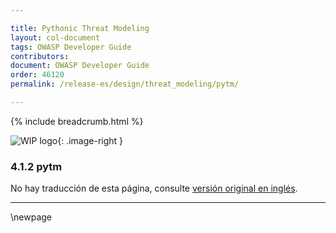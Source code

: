 ```yaml
---

title: Pythonic Threat Modeling
layout: col-document
tags: OWASP Developer Guide
contributors:
document: OWASP Developer Guide
order: 46120
permalink: /release-es/design/threat_modeling/pytm/

---
```


{% include breadcrumb.html %}

<style type="text/css">
.image-right {
  height: 180px;
  display: block;
  margin-left: auto;
  margin-right: auto;
  float: right;
}
</style>

![WIP logo](../../../assets/images/dg_wip.png "Work in progress"){: .image-right }

### 4.1.2 pytm

No hay traducción de esta página, consulte [versión original en inglés][release060102].

----

[release060102]: https://github.com/OWASP/www-project-developer-guide/blob/main/release/06-design/01-threat-modeling/02-pytm.md

\newpage
